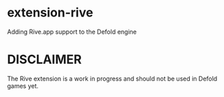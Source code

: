 # extension-rive
Adding Rive.app support to the Defold engine

# DISCLAIMER
The Rive extension is a work in progress and should not be used in Defold games yet.
